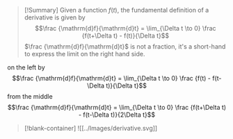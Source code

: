 > [!Summary]
> Given a function $f(t)$, the fundamental definition of a derivative is given by
> $$\frac {\mathrm{d}f}{\mathrm{d}t} = \lim_{\Delta t \to 0} \frac {f(t+\Delta t) - f(t)}{\Delta t}$$
> $\frac {\mathrm{d}f}{\mathrm{d}t}$ is not a fraction, it's a short-hand to express the limit on the right hand side.



on the left by  
$$\frac {\mathrm{d}f}{\mathrm{d}t} = \lim_{\Delta t \to 0} \frac {f(t) - f(t-\Delta t)}{\Delta t}$$
from the middle
$$\frac {\mathrm{d}f}{\mathrm{d}t} = \lim_{\Delta t \to 0} \frac {f(t+\Delta t) - f(t-\Delta t)}{2\Delta t}$$

> [!blank-container]
> ![[../Images/derivative.svg]]